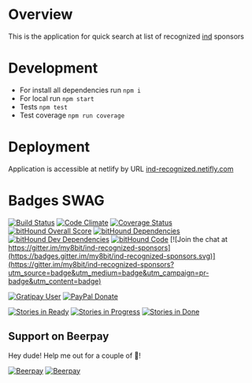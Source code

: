# Overview

This is the application for quick search at list of recognized [ind](https://ind.nl/EN/business/public-register) sponsors 

# Development

* For install all dependencies run ``` npm i ```
* For local run ``` npm start ```
* Tests ``` npm test ```
* Test coverage ``` npm run coverage ```

# Deployment

Application is accessible at netlify by URL [ind-recognized.netifly.com](https://ind-recognized.netlify.com)

# Badges SWAG

[![Build Status](https://travis-ci.org/my8bit/ind-recognized-sponsors.svg?branch=master)](https://travis-ci.org/my8bit/ind-recognized-sponsors)
[![Code Climate](https://codeclimate.com/github/my8bit/ind-recognized-sponsors/badges/gpa.svg)](https://codeclimate.com/github/my8bit/ind-recognized-sponsors)
[![Coverage Status](https://coveralls.io/repos/github/my8bit/ind-recognized-sponsors/badge.svg?branch=master)](https://coveralls.io/github/my8bit/ind-recognized-sponsors?branch=master)
[![bitHound Overall Score](https://www.bithound.io/github/my8bit/ind-recognized-sponsors/badges/score.svg)](https://www.bithound.io/github/my8bit/ind-recognized-sponsors)
[![bitHound Dependencies](https://www.bithound.io/github/my8bit/ind-recognized-sponsors/badges/dependencies.svg)](https://www.bithound.io/github/my8bit/ind-recognized-sponsors/master/dependencies/npm)
[![bitHound Dev Dependencies](https://www.bithound.io/github/my8bit/ind-recognized-sponsors/badges/devDependencies.svg)](https://www.bithound.io/github/my8bit/ind-recognized-sponsors/master/dependencies/npm)
[![bitHound Code](https://www.bithound.io/github/my8bit/ind-recognized-sponsors/badges/code.svg)](https://www.bithound.io/github/my8bit/ind-recognized-sponsors)
[![Join the chat at https://gitter.im/my8bit/ind-recognized-sponsors](https://badges.gitter.im/my8bit/ind-recognized-sponsors.svg)](https://gitter.im/my8bit/ind-recognized-sponsors?utm_source=badge&utm_medium=badge&utm_campaign=pr-badge&utm_content=badge)

[![Gratipay User](https://img.shields.io/gratipay/user/my8bit.svg?maxAge=2592000)](https://gratipay.com/~my8bit/)
[![PayPal Donate](https://img.shields.io/badge/paypal-donate-yellow.svg)](https://www.paypal.com/cgi-bin/webscr?cmd=_donations&business=ihor%40pavlenko%2eninja&lc=AU&item_name=opensource%20support&currency_code=USD&bn=PP%2dDonationsBF%3abtn_donate_SM%2egif%3aNonHosted)

[![Stories in Ready](https://badge.waffle.io/my8bit/ind-recognized-sponsors.svg?label=ready&title=Ready)](http://waffle.io/my8bit/ind-recognized-sponsors)
[![Stories in Progress](https://badge.waffle.io/my8bit/ind-recognized-sponsors.svg?label=in%20progress&title=In%20Progress)](http://waffle.io/my8bit/ind-recognized-sponsors)
[![Stories in Done](https://badge.waffle.io/my8bit/ind-recognized-sponsors.svg?label=done&title=Done)](http://waffle.io/my8bit/ind-recognized-sponsors)

## Support on Beerpay
Hey dude! Help me out for a couple of :beers:!

[![Beerpay](https://beerpay.io/my8bit/ind-recognized-sponsors/badge.svg?style=beer-square)](https://beerpay.io/my8bit/ind-recognized-sponsors)  [![Beerpay](https://beerpay.io/my8bit/ind-recognized-sponsors/make-wish.svg?style=flat-square)](https://beerpay.io/my8bit/ind-recognized-sponsors?focus=wish)